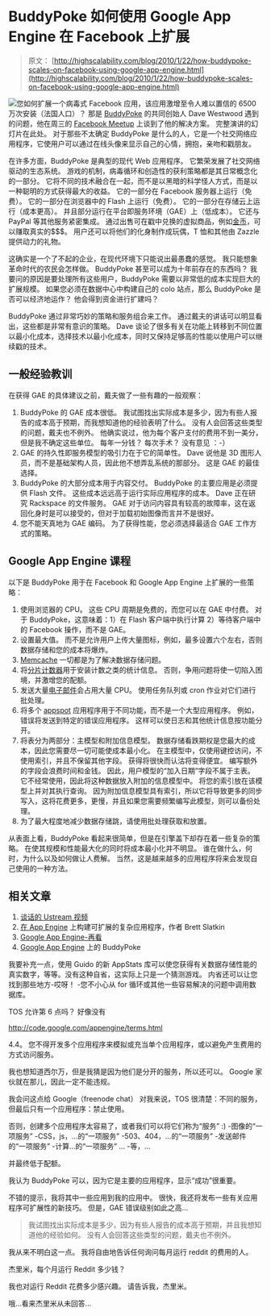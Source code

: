 # BuddyPoke 如何使用 Google App Engine 在 Facebook 上扩展

> 原文： [http://highscalability.com/blog/2010/1/22/how-buddypoke-scales-on-facebook-using-google-app-engine.html](http://highscalability.com/blog/2010/1/22/how-buddypoke-scales-on-facebook-using-google-app-engine.html)

![](img/451edc7f930a797797870dc54ca1af27.png)您如何扩展一个病毒式 Facebook 应用，该应用激增至令人难以置信的 6500 万次安装（法国人口）？ 那是 [BuddyPoke](http://www.buddypoke.com/) 的共同创始人 Dave Westwood 遇到的问题，他在周三的 [Facebook Meetup](http://www.meetup.com/facebookmeetup/calendar/12179578/) 上谈到了他的解决方案。 完整演讲的幻灯片在此处。 对于那些不太确定 BuddyPoke 是什么的人，它是一个社交网络应用程序，它使用户可以通过在线头像来显示自己的心情，拥抱，亲吻和戳朋友。

在许多方面，BuddyPoke 是典型的现代 Web 应用程序。 它繁荣发展了社交网络驱动的生态系统。 游戏的机制，病毒循环和创造性的获利策略都是其日常概念化的一部分。 它将不同的技术融合在一起，而不是以黑暗的科学怪人方式，而是以一种聪明的方式获得最大的收益。 它的一部分在 Facebook 服务器上运行（免费）。 它的一部分在浏览器中的 Flash 上​​运行（免费）。 它的一部分在存储云上运行（成本更高）。 并且部分运行在平台即服务环境（GAE）上（低成本）。 它还与 PayPal 等其他服务紧密集成。 通过出售可在戳中兑换的虚拟商品，例如[金币](http://www.humanexperience.nl/wp-content/uploads/2009/06/buddypoke.png)，可以赚取真实的$$$。 用户还可以将他们的化身制作成玩偶，T 恤和其他由 Zazzle 提供动力的礼物。

这确实是一个了不起的企业，在现代环境下只能说出最愚蠢的感觉。 我只能想象革命时代的农民会怎样做。 BuddyPoke 甚至可以成为十年前存在的东西吗？ 我要问的原因是要处理所有这些用户，BuddyPoke 需要以非常低的成本实现巨大的扩展规模。 如果您必须在数据中心中构建自己的 colo 站点，那么 BuddyPoke 是否可以经济地运作？ 他会得到资金进行扩建吗？

BuddyPoke 通过非常巧妙的策略和服务组合来工作。 通过戴夫的讲话可以明显看出，这些都是非常有意识的策略。 Dave 谈论了很多有关在功能上转移到不同位置以最小化成本，选择技术以最小化成本，同时又保持足够高的性能以使用户可以继续戳的技术。

## 一般经验教训

在获得 GAE 的具体建议之前，戴夫做了一些有趣的一般观察：

1.  BuddyPoke 的 GAE 成本很低。 我试图找出实际成本是多少，因为有些人报告的成本高于预期，而我想知道他的经验表明了什么。 没有人会回答这些类型的问题，戴夫也不例外。 他确实说过，他为每个客户支付的费用不到一美分，但是我不确定这些单位。 每年一分钱？ 每次手术？ 没有意见 ：-）
2.  GAE 的持久性即服务模型的吸引力在于它的简单性。 Dave 说他是 3D 图形人员，而不是基础架构人员，因此他不想弄乱系统的那部分。 这是 GAE 的最佳选择。
3.  BuddyPoke 的大部分成本用于内容交付。 BuddyPoke 的主要应用是必须提供 Flash 文件。 这些成本远远高于运行实际应用程序的成本。 Dave 正在研究 Rackspace 的文件服务。 GAE 对于访问内容具有较高的故障率，这在返回化身时是可以接受的，但对于加载初始图像而言并不是很好。
4.  您不能天真地为 GAE 编码。 为了获得性能，您必须选择最适合 GAE 工作方式的策略。

## Google App Engine 课程

以下是 BuddyPoke 用于在 Facebook 和 Google App Engine 上扩展的一些策略：

1.  使用浏览器的 CPU。 这些 CPU 周期是免费的，而您可以在 GAE 中付费。 对于 BuddyPoke，这意味着：1）在 Flash 客户端中执行计算 2）等待客户端中的 Facebook 操作，而不是 GAE。
2.  设置最大值。 而不是允许用户上传大量图标，例如，最多设置六个左右，否则数据存储和您的成本将爆炸。
3.  [Memcache](http://code.google.com/appengine/articles/scaling/memcache.html) 一切都是为了解决数据存储问题。
4.  将[分片计数器](http://code.google.com/appengine/articles/sharding_counters.html)用于安装计数之类的统计信息。 否则，争用问题将使一切陷入困境，并激增您的配额。
5.  发送大量[电子邮件](http://code.google.com/appengine/docs/java/mail/)会占用大量 CPU。 使用任务队列或 cron 作业对它们进行批处理。
6.  将多个 [appspot](http://code.google.com/appengine/docs/whatisgoogleappengine.html) 应用程序用于不同功能，而不是一个大型应用程序。 例如，错误将发送到特定的错误应用程序。 这样可以使日志和其他统计信息按功能分开。
7.  将表分为两部分：主模型和附加信息模型。 数据存储看跌期权是您最大的成本，因此您需要尽一切可能使成本最小化。 在主模型中，仅使用键控访问，不使用索引，并且不保留其他字段。 获得将很快而认沽将变得便宜。 编写额外的字段会浪费时间和金钱。 因此，用户模型的“加入日期”字段不属于主表。 它不经常使用，因此将这种数据放入附加的信息模型中。 将您的索引放在该模型上并对其执行查询。 因为附加信息模型具有索引，所以它将导致更多的同步写入，这将花费更多，更慢，并且如果您需要频繁编写此模型，则可以备份处理。
8.  为了最大程度地减少数据存储跳，请使用批处理获取和放置。

从表面上看，BuddyPoke 看起来很简单，但是在引擎盖下却存在着一些复杂的策略。 在使其规模和性能最大化的同时将成本最小化并不明显。 谁在做什么，何时，为什么以及如何做让人费解。 当然，这是越来越多的应用程序将来会发现自己使用的一种方法。

## 相关文章

1.  [谈话的 Ustream 视频](http://www.ustream.tv/recorded/4118948)
2.  [在 App Engine](http://code.google.com/events/io/2009/sessions/BuildingScalableComplexApps.html) 上构建可扩展的复杂应用程序，作者 Brett Slatkin
3.  [Google App Engine-再看](http://highscalability.com/blog/2009/2/21/google-appengine-a-second-look.html)
4.  [Google App Engine](http://www.youtube.com/watch?v=0zz-oSrWfj0) 上的 BuddyPoke

我要补充一点，使用 Guido 的新 AppStats 库可以使您获得有关数据存储性能的真实数字，等等。没有这种自省，这实际上只是一个猜测游戏。 内省还可以让您找到那些地方-哎呀！ -您不小心从 for 循环或其他一些容易解决的问题中调用数据库。

TOS 允许第 6 点吗？ 好像没有

http://code.google.com/appengine/terms.html

4.4。 您不得开发多个应用程序来模拟或充当单个应用程序，或以避免产生费用的方式访问服务。

我也想知道西尔万，但是我猜是因为他们是分开的服务，所以还可以。 Google 家伙就在那儿，因此一定不能违规。

我会问这点给 Google（freenode chat）
对我来说，TOS 很清楚：不同的服务，但最后只有一个应用程序：禁止使用。

否则，创建多个应用程序太容易了，或者我们可以将它们称为“服务” :)
-图像的“一项服务”
-CSS，js，...的“一项服务”
-503、404，...的“一项服务”
-发送邮件的“一项服务”
-计算...的“一项服务” ...
-等，...

并最终低于配额。

我认为 BuddyPoke 可以，因为它是主要的应用程序，显示“成功”很重要。

不错的提示，我将其中一些应用到我的应用中。 很快，我还将发布一些有关应用程序可扩展性的新技巧。 但是，GAE 错误级别如此之高...

>我试图找出实际成本是多少，因为有些人报告的成本高于预期，并且我想知道他的经验如何。 没有人会回答这些类型的问题，戴夫也不例外。

我从来不明白这一点。 我将自由地告诉任何询问每月运行 reddit 的费用的人。

杰里米，每个月运行 Reddit 多少钱？

我也对运行 Reddit 花费多少感兴趣。 请告诉我，杰里米。

哦...看来杰里米从未回答...